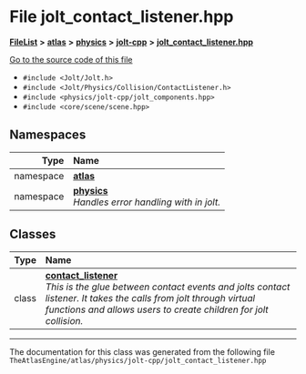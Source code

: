 

# File jolt\_contact\_listener.hpp



[**FileList**](files.md) **>** [**atlas**](dir_1e6ffef027cfcf7ded3287660b505c9f.md) **>** [**physics**](dir_40e4880a491f87475db52b6f14fdb765.md) **>** [**jolt-cpp**](dir_4275702edcca8362402a3c9bf0161df7.md) **>** [**jolt\_contact\_listener.hpp**](jolt__contact__listener_8hpp.md)

[Go to the source code of this file](jolt__contact__listener_8hpp_source.md)



* `#include <Jolt/Jolt.h>`
* `#include <Jolt/Physics/Collision/ContactListener.h>`
* `#include <physics/jolt-cpp/jolt_components.hpp>`
* `#include <core/scene/scene.hpp>`













## Namespaces

| Type | Name |
| ---: | :--- |
| namespace | [**atlas**](namespaceatlas.md) <br> |
| namespace | [**physics**](namespaceatlas_1_1physics.md) <br>_Handles error handling with in jolt._  |


## Classes

| Type | Name |
| ---: | :--- |
| class | [**contact\_listener**](classatlas_1_1physics_1_1contact__listener.md) <br>_This is the glue between contact events and jolts contact listener. It takes the calls from jolt through virtual functions and allows users to create children for jolt collision._  |



















































------------------------------
The documentation for this class was generated from the following file `TheAtlasEngine/atlas/physics/jolt-cpp/jolt_contact_listener.hpp`

